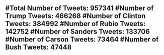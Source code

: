 #Total Number of Tweets: 957341 
#Number of Trump Tweets: 466268
#Number of Clinton Tweets: 384992
#Number of Rubio Tweets: 142752
#Number of Sanders Tweets: 133706
#Number of Carson Tweets: 73464
#Number of Bush Tweets: 47448
---
